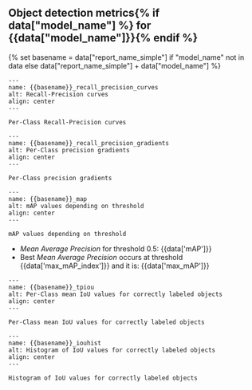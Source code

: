 ## Object detection metrics{% if data["model_name"] %} for {{data["model_name"]}}{% endif %}

{% set basename = data["report_name_simple"] if "model_name" not in data else data["report_name_simple"] + data["model_name"] %}
```{figure} {{data["curvepath"]}}
---
name: {{basename}}_recall_precision_curves
alt: Recall-Precision curves
align: center
---

Per-Class Recall-Precision curves
```

```{figure} {{data["gradientpath"]}}
---
name: {{basename}}_recall_precision_gradients
alt: Per-Class precision gradients
align: center
---

Per-Class precision gradients
```

```{figure} {{data["mappath"]}}
---
name: {{basename}}_map
alt: mAP values depending on threshold
align: center
---

mAP values depending on threshold
```

* *Mean Average Precision* for threshold 0.5: {{data['mAP']}}
* Best *Mean Average Precision* occurs at threshold {{data['max_mAP_index']}}  and it is: {{data['max_mAP']}}

```{figure} {{data["tpioupath"]}}
---
name: {{basename}}_tpiou
alt: Per-Class mean IoU values for correctly labeled objects
align: center
---

Per-Class mean IoU values for correctly labeled objects
```

```{figure} {{data["iouhistpath"]}}
---
name: {{basename}}_iouhist
alt: Histogram of IoU values for correctly labeled objects
align: center
---

Histogram of IoU values for correctly labeled objects
```



